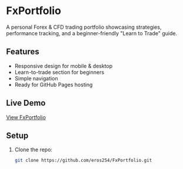 # FxPortfolio

A personal Forex & CFD trading portfolio showcasing strategies, performance tracking, and a beginner-friendly "Learn to Trade" guide.

## Features

- Responsive design for mobile & desktop
- Learn-to-trade section for beginners
- Simple navigation
- Ready for GitHub Pages hosting

## Live Demo

[View FxPortfolio](https://eros254.github.io/FxPortfolio/)

## Setup

1. Clone the repo:
   ```bash
   git clone https://github.com/eros254/FxPortfolio.git
   ```
